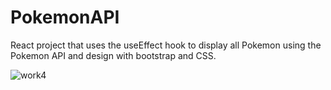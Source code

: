 # PokemonAPI
 React project that uses the useEffect hook to display  all Pokemon using the Pokemon API and design with bootstrap and CSS. 
 
![work4](https://github.com/NataliaSilva10/PokemonAPI/assets/116288733/7ddcf77d-c0b4-4d28-ab4d-ff20ddbc571f)
